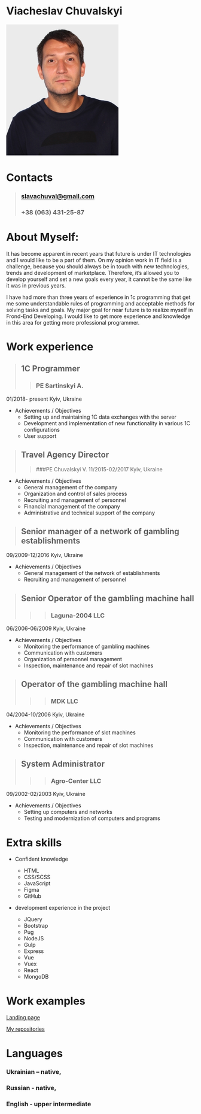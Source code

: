 # Viacheslav Chuvalskyi

![](images/avatar.JPG)

# Contacts
> ### slavachuval@gmail.com 
> ### +38 (063) 431-25-87
>

# About Myself:
It has become apparent in recent years that future is under IT technologies and I would like to be a part of them. On my opinion work in IT field is a challenge, because you should always be in touch with new technologies, trends and development of marketplace. Therefore, it’s allowed you to develop yourself and set a new goals every year, it cannot be the same like it was in previous years.
 
I have had more than three years of experience in 1c programming that get me some understandable rules of programming and acceptable methods for solving tasks and goals.  My major goal for near future is to realize myself in Frond-End Developing. I would like to get more experience and knowledge in this area for getting more professional programmer.
>
>
# Work experience

>## **1С Programmer**
>>### PE Sartinskyi A.
01/2018- present  Kyiv, Ukraine

* Achievements / Objectives
   - Setting up and maintaining 1C data exchanges with the server
   - Development and implementation of new functionality in various 1C configurations
   - User support
>>
>## **Travel Agency Director**
>>###PE Chuvalskyi V.
11/2015-02/2017 Kyiv, Ukraine

* Achievements / Objectives
   - General management of the company
   - Organization and control of sales process
   - Recruiting and management of personnel
   - Financial management of the company
   - Administrative and technical support of the company

>>
>## **Senior manager of a network of gambling establishments**
09/2009-12/2016 Kyiv, Ukraine 

* Achievements / Objectives
   - General management of the network of establishments
   - Recruiting and management of personnel

>>
>## **Senior Operator of the gambling machine hall**
>>>### Laguna-2004 LLC
06/2006-06/2009 Kyiv, Ukraine

* Achievements / Objectives
   - Monitoring the performance of gambling machines
   - Communication with customers  
   - Organization of personnel management  
   - Inspection, maintenance and repair of slot machines 

>>
>## **Operator of the gambling machine hall**
>>>### MDK LLC
04/2004-10/2006 Kyiv, Ukraine

* Achievements / Objectives
   - Monitoring the performance of slot machines
   - Communication with customers  
   - Inspection, maintenance and repair of slot machines  

>>
>## **System Administrator**
>>>### Agro-Center LLC
09/2002-02/2003 Kyiv, Ukraine 

* Achievements / Objectives
   - Setting up computers and networks
   - Testing and modernization of computers and programs  

>
>
# Extra skills
  
   * Сonfident knowledge
     * HTML
     * CSS/SCSS
     * JavaScript
     * Figma 
     * GitHub
     
   * development experience in the project
        * JQuery
        * Bootstrap     
        * Pug 
        * NodeJS 
        * Gulp 
        * Express 
        * Vue
        * Vuex
        * React
        * MongoDB  
        
# Work examples
   
   [Landing page](https://viacheslavchuvalkiy.github.io/WebDad-project-1/)
   
   [My repositories](https://github.com/ViacheslavChuvalkiy?tab=repositories)
   
# Languages

### Ukrainian – native,
### Russian - native, 
### English - upper intermediate